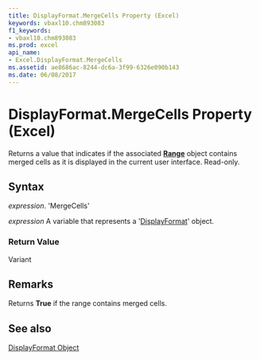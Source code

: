 ```yaml
---
title: DisplayFormat.MergeCells Property (Excel)
keywords: vbaxl10.chm893083
f1_keywords:
- vbaxl10.chm893083
ms.prod: excel
api_name:
- Excel.DisplayFormat.MergeCells
ms.assetid: ae8686ac-8244-dc6a-3f99-6326e090b143
ms.date: 06/08/2017
---
```



# DisplayFormat.MergeCells Property (Excel)

Returns a value that indicates if the associated  **[Range](Excel.Range(objec).md)** object contains merged cells as it is displayed in the current user interface. Read-only.


## Syntax

 _expression_. 'MergeCells'

 _expression_ A variable that represents a '[DisplayFormat](Excel.DisplayFormat.md)' object.


### Return Value

Variant


## Remarks

Returns  **True** if the range contains merged cells.


## See also


[DisplayFormat Object](Excel.DisplayFormat.md)

